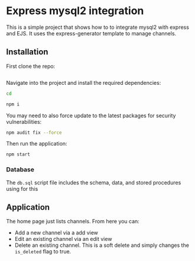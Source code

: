 # Express mysql2 integration
This is a simple project that shows how to to integrate mysql2 with express and EJS. It uses the express-generator template to manage channels.

## Installation

First clone the repo:
```bash

```

Navigate into the project and install the required dependencies:

```bash
cd
```

```bash
npm i 
```

You may need to also force update to the latest packages for security vulnerabilities:

```bash
npm audit fix --force
```

Then run the application:

```bash
npm start
```

### Database

The `db.sql` script file includes the schema, data, and stored procedures using for this 

## Application

The home page just lists channels. From here you can:

- Add a new channel via a add view
- Edit an existing channel via an edit view
- Delete an existing channel. This is a soft delete and simply changes the `is_deleted` flag to true.  